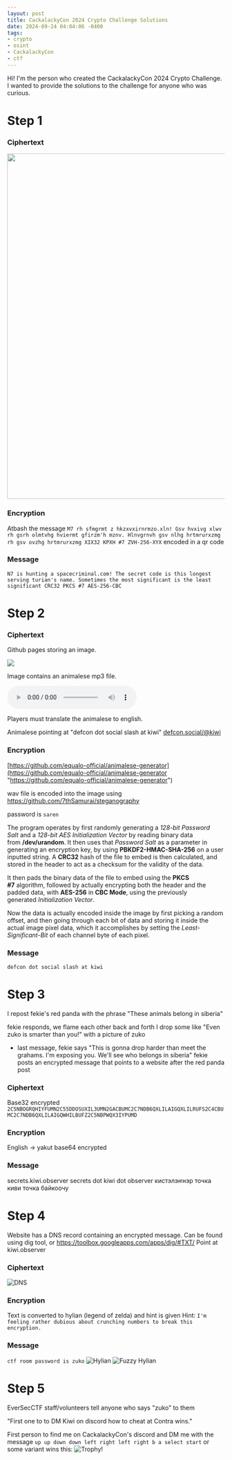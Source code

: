 ```yaml
---
layout: post
title: CackalackyCon 2024 Crypto Challenge Solutions
date: 2024-09-24 04:04:06 -0400
tags: 
- crypto
- osint
- CackalackyCon
- ctf
---
```


Hi! I'm the person who created the CackalackyCon 2024 Crypto Challenge. I wanted to provide the solutions to the challenge for anyone who was curious.

# Step 1

### Ciphertext
<img src="/assets/cackalacky/2024/step1.png" width="800px">

### Encryption
Atbash the message 
`M7 rh sfmgrmt z hkzxvxirnrmzo.xln! Gsv hvxivg xlwv rh gsrh olmtvhg hviermt gfirzm'h mznv. Hlnvgrnvh gsv nlhg hrtmrurxzmg rh gsv ovzhg hrtmrurxzmg XIX32 KPXH #7 ZVH-256-XYX`
encoded in a qr code

### Message
`N7 is hunting a spacecriminal.com! The secret code is this longest serving turian's name. Sometimes the most significant is the least significant CRC32 PKCS #7 AES-256-CBC`

# Step 2

### Ciphertext
Github pages storing an image. 

<img src="/assets/cackalacky/2024/villager.png">

Image contains an animalese mp3 file.

<audio controls>
  <source src="/assets/cackalacky/2024/animalese4.wav" type="audio/wav">
  Your browser does not support the audio element.
</audio>

Players must translate the animalese to english. 

Animalese pointing at "defcon dot social slash at kiwi"
[defcon.social/@kiwi](https://defcon.social/@kiwi "https://defcon.social/@kiwi")

### Encryption
[https://github.com/equalo-official/animalese-generator](https://github.com/equalo-official/animalese-generator "https://github.com/equalo-official/animalese-generator")

wav file is encoded into the image using https://github.com/7thSamurai/steganography 

password is `saren`

The program operates by first randomly generating a _128-bit Password Salt_ and a _128-bit AES Initialization Vector_ by reading binary data from **/dev/urandom**. It then uses that _Password Salt_ as a parameter in generating an encryption key, by using **PBKDF2-HMAC-SHA-256** on a user inputted string. A **CRC32** hash of the file to embed is then calculated, and stored in the header to act as a checksum for the validity of the data. 

It then pads the binary data of the file to embed using the **PKCS #7** algorithm, followed by actually encrypting both the header and the padded data, with **AES-256** in **CBC Mode**, using the previously generated _Initialization Vector_. 

Now the data is actually encoded inside the image by first picking a random offset, and then going through each bit of data and storing it inside the actual image pixel data, which it accomplishes by setting the _Least-Significant-Bit_ of each channel byte of each pixel.

### Message
`defcon dot social slash at kiwi`

# Step 3
I repost fekie's red panda with the phrase "These animals belong in siberia"

fekie responds, we flame each other back and forth 
I drop some like "Even zuko is smarter than you!" with a picture of zuko
- last message, fekie says "This is gonna drop harder than meet the grahams. I'm exposing you. We'll see who belongs in siberia"
	fekie posts an encrypted message that points to a website after the red panda post

### Ciphertext
Base32 encrypted
`2C5NBOGRQHIYFUMN2C55DDOSUXIL3UMN2GACBUMC2C7NDB6QXLILAIGQXLILRUFS2C4CBUMC2C7NDB6QXLILAIGQWHILBUFZ2C5NBPWQX3IYPUMD`

### Encryption
English -> yakut
base64 encrypted

### Message
secrets.kiwi.observer
secrets dot kiwi dot observer
кистэлэҥнэр точка киви точка байкоочу

# Step 4
Website has a DNS record containing an encrypted message.
Can be found using dig tool, or https://toolbox.googleapps.com/apps/dig/#TXT/ 
Point at kiwi.observer

### Ciphertext
![DNS](/assets/cackalacky/2024/DNS.png)

### Encryption
Text is converted to hylian (legend of zelda) and hint is given
Hint: `I'm feeling rather dubious about crunching numbers to break this encryption.`

### Message

`ctf room password is zuko`
![Hylian](/assets/cackalacky/2024/hylian.png)
![Fuzzy Hylian](/assets/cackalacky/2024/hylian_fuzzy.png)

# Step 5
EverSecCTF staff/volunteers tell anyone who says "zuko" to them 

"First one to to DM Kiwi on discord how to cheat at Contra wins."

First person to find me on CackalackyCon's discord and DM me with the message
`up up down down left right left right b a select start`
or some variant wins this:
![Trophy!](/assets/cackalacky/2024/trophy.png)
